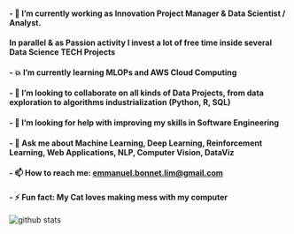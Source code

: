 #### - 🔭 I’m currently working as Innovation Project Manager & Data Scientist / Analyst.
####      In parallel & as Passion activity I invest a lot of free time inside several Data Science TECH Projects 
#### - 💥 I’m currently learning MLOPs and AWS Cloud Computing
#### - 👯 I’m looking to collaborate on all kinds of Data Projects, from data exploration to algorithms industrialization (Python, R, SQL)
#### - 🤔 I’m looking for help with improving my skills in Software Engineering
#### - 💬 Ask me about Machine Learning, Deep Learning, Reinforcement Learning, Web Applications, NLP, Computer Vision, DataViz
#### - 📫 How to reach me: emmanuel.bonnet.lim@gmail.com 
#### - ⚡ Fun fact: My Cat loves making mess with my computer

![github stats](https://github-readme-stats.vercel.app/api?username=Manu87DS&show_icons=true&theme=radical)

